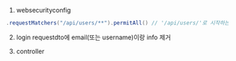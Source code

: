 1. websecurityconfig
```java
.requestMatchers("/api/users/**").permitAll() // '/api/users/'로 시작하는 요청 모두 접근 허가
```

2. login
	requestdto에 email(또는 username)이랑 info 제거
	
1. controller